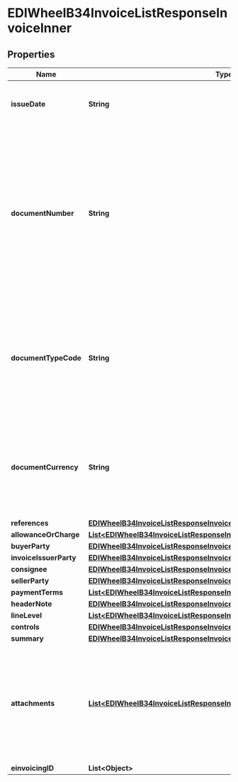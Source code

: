 

# EDIWheelB34InvoiceListResponseInvoiceInner


## Properties

| Name | Type | Description | Notes |
|------------ | ------------- | ------------- | -------------|
|**issueDate** | **String** | Invoice Transaction Date in format YYYY-MM-DD |  |
|**documentNumber** | **String** | Invoice, Credit or Debit Number. Format &#x3D; 12 numeric digits. Original delivery invoice prefix &#x3D; 1, Debit memo (3rd party transactions) prefix &#x3D; 1, Correction or Debit prefix &#x3D; 5, Correction or Credit prefix &#x3D; 3. |  |
|**documentTypeCode** | **String** | Document Type Code used in request. Document Type Code descriptions: 380 &#x3D; commercial invoice, 381 &#x3D; credit note, 383 &#x3D; debit note. |  |
|**documentCurrency** | **String** | Invoice currency designation. Format &#x3D; three alpha characters: USD (for US Dollar) or CAD (for Canadian Dollar). |  |
|**references** | [**EDIWheelB34InvoiceListResponseInvoiceInnerReferences**](EDIWheelB34InvoiceListResponseInvoiceInnerReferences.md) |  |  [optional] |
|**allowanceOrCharge** | [**List&lt;EDIWheelB34InvoiceListResponseInvoiceInnerAllowanceOrChargeInner&gt;**](EDIWheelB34InvoiceListResponseInvoiceInnerAllowanceOrChargeInner.md) |  |  [optional] |
|**buyerParty** | [**EDIWheelB34InvoiceListResponseInvoiceInnerBuyerParty**](EDIWheelB34InvoiceListResponseInvoiceInnerBuyerParty.md) |  |  |
|**invoiceIssuerParty** | [**EDIWheelB34InvoiceListResponseInvoiceInnerInvoiceIssuerParty**](EDIWheelB34InvoiceListResponseInvoiceInnerInvoiceIssuerParty.md) |  |  [optional] |
|**consignee** | [**EDIWheelB34InvoiceListResponseInvoiceInnerConsignee**](EDIWheelB34InvoiceListResponseInvoiceInnerConsignee.md) |  |  [optional] |
|**sellerParty** | [**EDIWheelB34InvoiceListResponseInvoiceInnerSellerParty**](EDIWheelB34InvoiceListResponseInvoiceInnerSellerParty.md) |  |  [optional] |
|**paymentTerms** | [**List&lt;EDIWheelB34InvoiceListResponseInvoiceInnerPaymentTermsInner&gt;**](EDIWheelB34InvoiceListResponseInvoiceInnerPaymentTermsInner.md) |  |  [optional] |
|**headerNote** | [**EDIWheelB34InvoiceListResponseInvoiceInnerHeaderNote**](EDIWheelB34InvoiceListResponseInvoiceInnerHeaderNote.md) |  |  [optional] |
|**lineLevel** | [**List&lt;EDIWheelB34InvoiceListResponseInvoiceInnerLineLevelInner&gt;**](EDIWheelB34InvoiceListResponseInvoiceInnerLineLevelInner.md) |  |  [optional] |
|**controls** | [**EDIWheelB34InvoiceListResponseInvoiceInnerControls**](EDIWheelB34InvoiceListResponseInvoiceInnerControls.md) |  |  [optional] |
|**summary** | [**EDIWheelB34InvoiceListResponseInvoiceInnerSummary**](EDIWheelB34InvoiceListResponseInvoiceInnerSummary.md) |  |  |
|**attachments** | [**List&lt;EDIWheelB34InvoiceListResponseInvoiceInnerAttachmentsInner&gt;**](EDIWheelB34InvoiceListResponseInvoiceInnerAttachmentsInner.md) | If attachment indicator \&quot;2\&quot; or \&quot;3\&quot; is used in request, additional PDF Base64 details are displayed to allow for PDF conversion. |  [optional] |
|**einvoicingID** | **List&lt;Object&gt;** |  |  [optional] |



